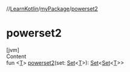 //[LearnKotlin](../index.md)/[myPackage](index.md)/[powerset2](powerset2.md)



# powerset2  
[jvm]  
Content  
fun <[T](powerset2.md)> [powerset2](powerset2.md)(set: [Set](https://kotlinlang.org/api/latest/jvm/stdlib/kotlin.collections/-set/index.html)<[T](powerset2.md)>): [Set](https://kotlinlang.org/api/latest/jvm/stdlib/kotlin.collections/-set/index.html)<[Set](https://kotlinlang.org/api/latest/jvm/stdlib/kotlin.collections/-set/index.html)<[T](powerset2.md)>>  




